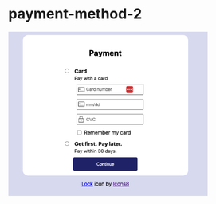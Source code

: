 # payment-method-2

<img src="screenshot.png" alt="screenshot of card" width="400px" height="auto" />
